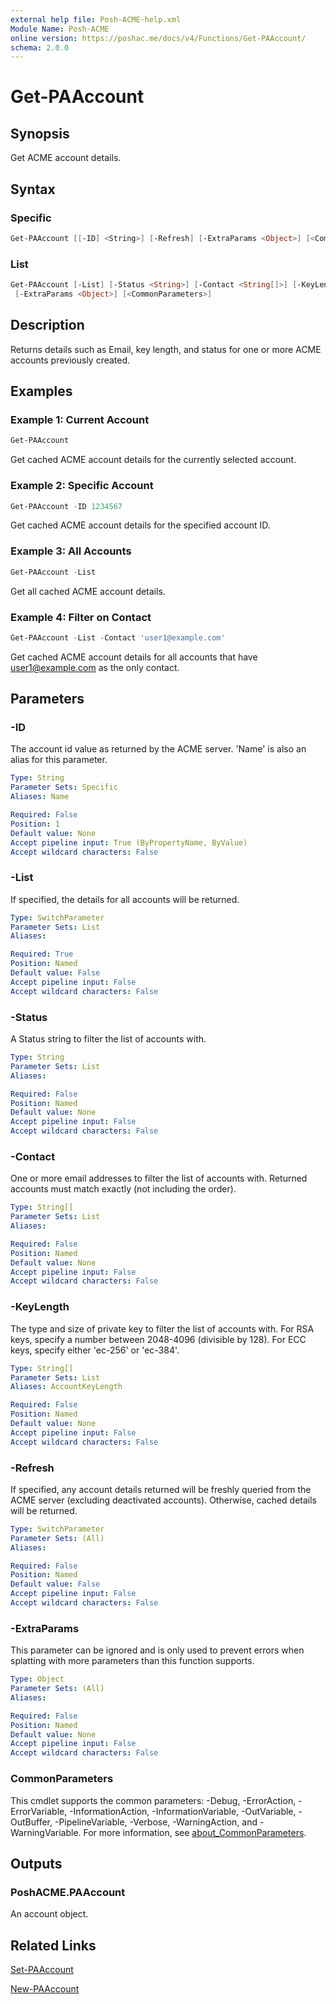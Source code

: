 ```yaml
---
external help file: Posh-ACME-help.xml
Module Name: Posh-ACME
online version: https://poshac.me/docs/v4/Functions/Get-PAAccount/
schema: 2.0.0
---
```


# Get-PAAccount

## Synopsis

Get ACME account details.

## Syntax

### Specific
```powershell
Get-PAAccount [[-ID] <String>] [-Refresh] [-ExtraParams <Object>] [<CommonParameters>]
```

### List
```powershell
Get-PAAccount [-List] [-Status <String>] [-Contact <String[]>] [-KeyLength <String[]>] [-Refresh]
 [-ExtraParams <Object>] [<CommonParameters>]
```

## Description

Returns details such as Email, key length, and status for one or more ACME accounts previously created.

## Examples

### Example 1: Current Account

```powershell
Get-PAAccount
```

Get cached ACME account details for the currently selected account.

### Example 2: Specific Account

```powershell
Get-PAAccount -ID 1234567
```

Get cached ACME account details for the specified account ID.

### Example 3: All Accounts

```powershell
Get-PAAccount -List
```

Get all cached ACME account details.

### Example 4: Filter on Contact

```powershell
Get-PAAccount -List -Contact 'user1@example.com'
```

Get cached ACME account details for all accounts that have user1@example.com as the only contact.

## Parameters

### -ID
The account id value as returned by the ACME server.
'Name' is also an alias for this parameter.

```yaml
Type: String
Parameter Sets: Specific
Aliases: Name

Required: False
Position: 1
Default value: None
Accept pipeline input: True (ByPropertyName, ByValue)
Accept wildcard characters: False
```

### -List
If specified, the details for all accounts will be returned.

```yaml
Type: SwitchParameter
Parameter Sets: List
Aliases:

Required: True
Position: Named
Default value: False
Accept pipeline input: False
Accept wildcard characters: False
```

### -Status
A Status string to filter the list of accounts with.

```yaml
Type: String
Parameter Sets: List
Aliases:

Required: False
Position: Named
Default value: None
Accept pipeline input: False
Accept wildcard characters: False
```

### -Contact
One or more email addresses to filter the list of accounts with.
Returned accounts must match exactly (not including the order).

```yaml
Type: String[]
Parameter Sets: List
Aliases:

Required: False
Position: Named
Default value: None
Accept pipeline input: False
Accept wildcard characters: False
```

### -KeyLength
The type and size of private key to filter the list of accounts with.
For RSA keys, specify a number between 2048-4096 (divisible by 128).
For ECC keys, specify either 'ec-256' or 'ec-384'.

```yaml
Type: String[]
Parameter Sets: List
Aliases: AccountKeyLength

Required: False
Position: Named
Default value: None
Accept pipeline input: False
Accept wildcard characters: False
```

### -Refresh
If specified, any account details returned will be freshly queried from the ACME server (excluding deactivated accounts).
Otherwise, cached details will be returned.

```yaml
Type: SwitchParameter
Parameter Sets: (All)
Aliases:

Required: False
Position: Named
Default value: False
Accept pipeline input: False
Accept wildcard characters: False
```

### -ExtraParams
This parameter can be ignored and is only used to prevent errors when splatting with more parameters than this function supports.

```yaml
Type: Object
Parameter Sets: (All)
Aliases:

Required: False
Position: Named
Default value: None
Accept pipeline input: False
Accept wildcard characters: False
```

### CommonParameters
This cmdlet supports the common parameters: -Debug, -ErrorAction, -ErrorVariable, -InformationAction, -InformationVariable, -OutVariable, -OutBuffer, -PipelineVariable, -Verbose, -WarningAction, and -WarningVariable. For more information, see [about_CommonParameters](http://go.microsoft.com/fwlink/?LinkID=113216).

## Outputs

### PoshACME.PAAccount
An account object.

## Related Links

[Set-PAAccount](Set-PAAccount.md)

[New-PAAccount](New-PAAccount.md)
